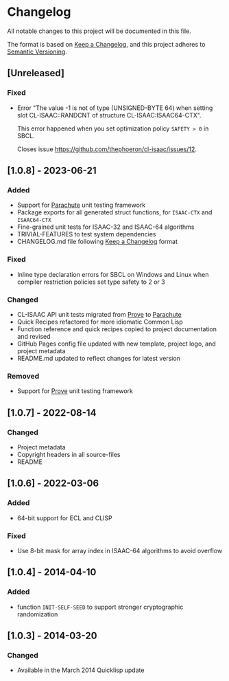 # Changelog

All notable changes to this project will be documented in this file.

The format is based on [Keep a Changelog][], and this project adheres to [Semantic Versioning][].

## [Unreleased]

### Fixed

- Error "The value -1 is not of type (UNSIGNED-BYTE 64) when setting slot CL-ISAAC::RANDCNT of structure CL-ISAAC:ISAAC64-CTX".

  This error happened when you set optimization policy `SAFETY > 0` in SBCL.
  
  Closes issue https://github.com/thephoeron/cl-isaac/issues/12.

## [1.0.8] - 2023-06-21

### Added

- Support for [Parachute][] unit testing framework
- Package exports for all generated struct functions, for `ISAAC-CTX` and `ISAAC64-CTX`
- Fine-grained unit tests for ISAAC-32 and ISAAC-64 algorithms
- TRIVIAL-FEATURES to test system dependencies
- CHANGELOG.md file following [Keep a Changelog][] format

### Fixed

- Inline type declaration errors for SBCL on Windows and Linux when compiler restriction policies set type safety to 2 or 3

### Changed

- CL-ISAAC API unit tests migrated from [Prove][] to [Parachute][]
- Quick Recipes refactored for more idiomatic Common Lisp
- Function reference and quick recipes copied to project documentation and revised
- GitHub Pages config file updated with new template, project logo, and project metadata
- README.md updated to reflect changes for latest version

### Removed

- Support for [Prove][] unit testing framework

## [1.0.7] - 2022-08-14

### Changed

- Project metadata
- Copyright headers in all source-files
- README

## [1.0.6] - 2022-03-06

### Added

- 64-bit support for ECL and CLISP

### Fixed

- Use 8-bit mask for array index in ISAAC-64 algorithms to avoid overflow

## [1.0.4] - 2014-04-10

### Added

- function `INIT-SELF-SEED` to support stronger cryptographic randomization

## [1.0.3] - 2014-03-20

### Changed

- Available in the March 2014 Quicklisp update

[Prove]: https://github.com/fukamachi/prove
[Parachute]: https://github.com/Shinmera/parachute
[Keep a Changelog]: https://keepachangelog.com/en/1.0.0/
[Semantic Versioning]: https://semver.org/spec/v2.0.0.html
